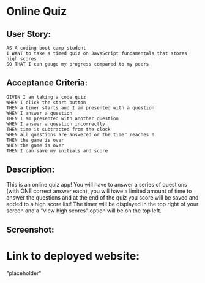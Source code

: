 # Online Quiz

## User Story:
```
AS A coding boot camp student
I WANT to take a timed quiz on JavaScript fundamentals that stores high scores
SO THAT I can gauge my progress compared to my peers
```

## Acceptance Criteria:
```
GIVEN I am taking a code quiz
WHEN I click the start button
THEN a timer starts and I am presented with a question
WHEN I answer a question
THEN I am presented with another question
WHEN I answer a question incorrectly
THEN time is subtracted from the clock
WHEN all questions are answered or the timer reaches 0
THEN the game is over
WHEN the game is over
THEN I can save my initials and score
```

## Description:
This is an online quiz app! You will have to answer a series of questions (with ONE correct answer each), you will have a limited amount of time to answer the questions and at the end of the quiz you score will be saved and added to a high score list! The timer will be displayed in the top right of your screen and a "view high scores" option will be on the top left.

## Screenshot:
<!--![Screenshot](.assets/img/screenshot.jpg) -->

# Link to deployed website:
"placeholder"